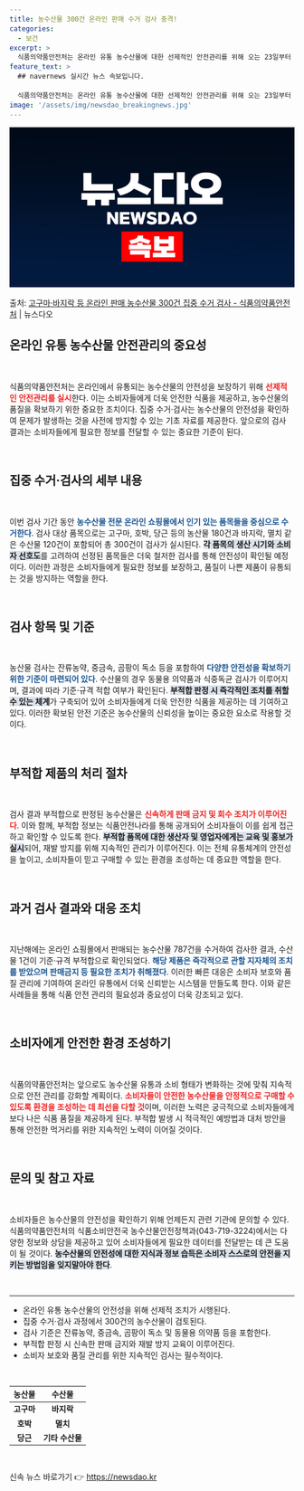 ```yaml
---
title: 농수산물 300건 온라인 판매 수거 검사 충격!
categories:
  - 보건
excerpt: >
  식품의약품안전처는 온라인 유통 농수산물에 대한 선제적인 안전관리를 위해 오는 23일부터 27일까지 집중 수거…
feature_text: >
  ## navernews 실시간 뉴스 속보입니다.

  식품의약품안전처는 온라인 유통 농수산물에 대한 선제적인 안전관리를 위해 오는 23일부터 27일까지 집중 수거…
image: '/assets/img/newsdao_breakingnews.jpg'
---
```


![뉴스다오 속보](/assets/img/newsdao_breakingnews.jpg)

<p>출처: <a href="https://newsdao.kr/2196" rel="dofollow">고구마·바지락 등 온라인 판매 농수산물 300건 집중 수거 검사 - 식품의약품안전처</a> | 뉴스다오</p>

<h2 data-ke-size="size26">온라인 유통 농수산물 안전관리의 중요성</h2>

<p data-ke-size="size16">&nbsp;</p>

식품의약품안전처는 온라인에서 유통되는 농수산물의 안전성을 보장하기 위해 <b><span style="color: #ee2323;">선제적인 안전관리를 실시</span></b>한다. 이는 소비자들에게 더욱 안전한 식품을 제공하고, 농수산물의 품질을 확보하기 위한 중요한 조치이다. 집중 수거·검사는 농수산물의 안전성을 확인하여 문제가 발생하는 것을 사전에 방지할 수 있는 기초 자료를 제공한다. 앞으로의 검사 결과는 소비자들에게 필요한 정보를 전달할 수 있는 중요한 기준이 된다. 

<p data-ke-size="size16">&nbsp;</p>

<h2 data-ke-size="size26">집중 수거·검사의 세부 내용</h2>

<p data-ke-size="size16">&nbsp;</p>

이번 검사 기간 동안 <b><span style="color: #1a5490;">농수산물 전문 온라인 쇼핑몰에서 인기 있는 품목들을 중심으로 수거한다</span></b>. 검사 대상 품목으로는 고구마, 호박, 당근 등의 농산물 180건과 바지락, 멸치 같은 수산물 120건이 포함되어 총 300건이 검사가 실시된다. <b><span style="background-color: #21538527;">각 품목의 생산 시기와 소비자 선호도</span></b>를 고려하여 선정된 품목들은 더욱 철저한 검사를 통해 안전성이 확인될 예정이다. 이러한 과정은 소비자들에게 필요한 정보를 보장하고, 품질이 나쁜 제품이 유통되는 것을 방지하는 역할을 한다. 

<p data-ke-size="size16">&nbsp;</p>

<h2 data-ke-size="size26">검사 항목 및 기준</h2>

<p data-ke-size="size16">&nbsp;</p>

농산물 검사는 잔류농약, 중금속, 곰팡이 독소 등을 포함하여 <b><span style="color: #1a5490;">다양한 안전성을 확보하기 위한 기준이 마련되어 있다</span></b>. 수산물의 경우 동물용 의약품과 식중독균 검사가 이루어지며, 결과에 따라 기준·규격 적합 여부가 확인된다. <b><span style="background-color: #21538527;">부적합 판정 시 즉각적인 조치를 취할 수 있는 체계</span></b>가 구축되어 있어 소비자들에게 더욱 안전한 식품을 제공하는 데 기여하고 있다. 이러한 확보된 안전 기준은 농수산물의 신뢰성을 높이는 중요한 요소로 작용할 것이다. 

<p data-ke-size="size16">&nbsp;</p>

<h2 data-ke-size="size26">부적합 제품의 처리 절차</h2>

<p data-ke-size="size16">&nbsp;</p>

검사 결과 부적합으로 판정된 농수산물은 <b><span style="color: #ee2323;">신속하게 판매 금지 및 회수 조치가 이루어진다</span></b>. 이와 함께, 부적합 정보는 식품안전나라를 통해 공개되어 소비자들이 이를 쉽게 접근하고 확인할 수 있도록 한다. <b><span style="background-color: #21538527;">부적합 품목에 대한 생산자 및 영업자에게는 교육 및 홍보가 실시</span></b>되어, 재발 방지를 위해 지속적인 관리가 이루어진다. 이는 전체 유통체계의 안전성을 높이고, 소비자들이 믿고 구매할 수 있는 환경을 조성하는 데 중요한 역할을 한다.

<p data-ke-size="size16">&nbsp;</p>

<h2 data-ke-size="size26">과거 검사 결과와 대응 조치</h2>

<p data-ke-size="size16">&nbsp;</p>

지난해에는 온라인 쇼핑몰에서 판매되는 농수산물 787건을 수거하여 검사한 결과, 수산물 1건이 기준·규격 부적합으로 확인되었다. <b><span style="color: #1a5490;">해당 제품은 즉각적으로 관할 지자체의 조치를 받았으며 판매금지 등 필요한 조치가 취해졌다</span></b>. 이러한 빠른 대응은 소비자 보호와 품질 관리에 기여하여 온라인 유통에서 더욱 신뢰받는 시스템을 만들도록 한다. 이와 같은 사례들을 통해 식품 안전 관리의 필요성과 중요성이 더욱 강조되고 있다.

<p data-ke-size="size16">&nbsp;</p>

<h2 data-ke-size="size26">소비자에게 안전한 환경 조성하기</h2>

<p data-ke-size="size16">&nbsp;</p>

식품의약품안전처는 앞으로도 농수산물 유통과 소비 형태가 변화하는 것에 맞춰 지속적으로 안전 관리를 강화할 계획이다. <b><span style="color: #ee2323;">소비자들이 안전한 농수산물을 안정적으로 구매할 수 있도록 환경을 조성하는 데 최선을 다할 것</span></b>이며, 이러한 노력은 궁극적으로 소비자들에게 보다 나은 식품 품질을 제공하게 된다. 부적합 발생 시 적극적인 예방법과 대처 방안을 통해 안전한 먹거리를 위한 지속적인 노력이 이어질 것이다. 

<p data-ke-size="size16">&nbsp;</p>

<h2 data-ke-size="size26">문의 및 참고 자료</h2>

<p data-ke-size="size16">&nbsp;</p>

소비자들은 농수산물의 안전성을 확인하기 위해 언제든지 관련 기관에 문의할 수 있다. 식품의약품안전처의 식품소비안전국 농수산물안전정책과(043-719-3224)에서는 다양한 정보와 상담을 제공하고 있어 소비자들에게 필요한 데이터를 전달받는 데 큰 도움이 될 것이다. <b><span style="background-color: #21538527;">농수산물의 안전성에 대한 지식과 정보 습득은 소비자 스스로의 안전을 지키는 방법임을 잊지말아야 한다</span></b>.

<p data-ke-size="size16">&nbsp;</p>

<hr>

<ul>
    <li>온라인 유통 농수산물의 안전성을 위해 선제적 조치가 시행된다.</li>
    <li>집중 수거·검사 과정에서 300건의 농수산물이 검토된다.</li>
    <li>검사 기준은 잔류농약, 중금속, 곰팡이 독소 및 동물용 의약품 등을 포함한다.</li>
    <li>부적합 판정 시 신속한 판매 금지와 재발 방지 교육이 이루어진다.</li>
    <li>소비자 보호와 품질 관리를 위한 지속적인 검사는 필수적이다.</li>
</ul>

<p data-ke-size="size16">&nbsp;</p>

<table style="width: 100%;">
    <thead>
        <tr>
            <th style="text-align: center;">농산물</th>
            <th style="text-align: center;">수산물</th>
        </tr>
    </thead>
    <tbody>
        <tr>
            <td style="text-align: center; height: 17px;"><b>고구마</b></td>
            <td style="text-align: center; height: 17px;"><b>바지락</b></td>
        </tr>
        <tr>
            <td style="text-align: center; height: 17px;"><b>호박</b></td>
            <td style="text-align: center; height: 17px;"><b>멸치</b></td>
        </tr>
        <tr>
            <td style="text-align: center; height: 17px;"><b>당근</b></td>
            <td style="text-align: center; height: 17px;"><b>기타 수산물</b></td>
        </tr>
    </tbody>
</table>

<p data-ke-size="size16">&nbsp;</p> 

신속 뉴스 바로가기 👉 <a href="https://newsdao.kr" rel="dofollow">https://newsdao.kr</a>


